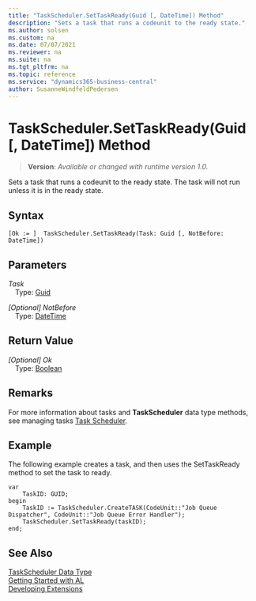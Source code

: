 ```yaml
---
title: "TaskScheduler.SetTaskReady(Guid [, DateTime]) Method"
description: "Sets a task that runs a codeunit to the ready state."
ms.author: solsen
ms.custom: na
ms.date: 07/07/2021
ms.reviewer: na
ms.suite: na
ms.tgt_pltfrm: na
ms.topic: reference
ms.service: "dynamics365-business-central"
author: SusanneWindfeldPedersen
---
```

[//]: # (START>DO_NOT_EDIT)
[//]: # (IMPORTANT:Do not edit any of the content between here and the END>DO_NOT_EDIT.)
[//]: # (Any modifications should be made in the .xml files in the ModernDev repo.)
# TaskScheduler.SetTaskReady(Guid [, DateTime]) Method
> **Version**: _Available or changed with runtime version 1.0._

Sets a task that runs a codeunit to the ready state. The task will not run unless it is in the ready state.


## Syntax
```AL
[Ok := ]  TaskScheduler.SetTaskReady(Task: Guid [, NotBefore: DateTime])
```
## Parameters
*Task*  
&emsp;Type: [Guid](../guid/guid-data-type.md)  
  
*[Optional] NotBefore*  
&emsp;Type: [DateTime](../datetime/datetime-data-type.md)  
  


## Return Value
*[Optional] Ok*  
&emsp;Type: [Boolean](../boolean/boolean-data-type.md)  



[//]: # (IMPORTANT: END>DO_NOT_EDIT)

## Remarks  
 For more information about tasks and **TaskScheduler** data type methods, see managing tasks [Task Scheduler](../../devenv-task-scheduler.md).  

## Example  
 The following example creates a task, and then uses the SetTaskReady method to set the task to ready.  
 
```al
var
    TaskID: GUID;
begin
    TaskID := TaskScheduler.CreateTASK(CodeUnit::"Job Queue Dispatcher", CodeUnit::"Job Queue Error Handler");  
    TaskScheduler.SetTaskReady(taskID);  
end;
```  

## See Also
[TaskScheduler Data Type](taskscheduler-data-type.md)  
[Getting Started with AL](../../devenv-get-started.md)  
[Developing Extensions](../../devenv-dev-overview.md)
